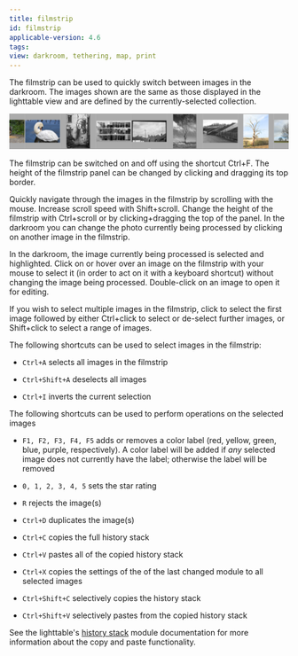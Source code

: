```yaml
---
title: filmstrip
id: filmstrip
applicable-version: 4.6
tags: 
view: darkroom, tethering, map, print
---
```


The filmstrip can be used to quickly switch between images in the darkroom. The images shown are the same as those displayed in the lighttable view and are defined by the currently-selected collection.

![filmstrip](./filmstrip/filmstrip.png)

The filmstrip can be switched on and off using the shortcut Ctrl+F. The height of the filmstrip panel can be changed by clicking and dragging its top border.

Quickly navigate through the images in the filmstrip by scrolling with the mouse. Increase scroll speed with Shift+scroll. Change the height of the filmstrip with Ctrl+scroll or by clicking+dragging the top of the panel. In the darkroom you can change the photo currently being processed by clicking on another image in the filmstrip.

In the darkroom, the image currently being processed is selected and highlighted. Click on or hover over an image on the filmstrip with your mouse to select it (in order to act on it with a keyboard shortcut) without changing the image being processed. Double-click on an image to open it for editing.

If you wish to select multiple images in the filmstrip, click to select the first image followed by either Ctrl+click to select or de-select further images, or Shift+click to select a range of images.

The following shortcuts can be used to select images in the filmstrip:

- `Ctrl+A` selects all images in the filmstrip

- `Ctrl+Shift+A` deselects all images

- `Ctrl+I` inverts the current selection

The following shortcuts can be used to perform operations on the selected images

- `F1, F2, F3, F4, F5` adds or removes a color label (red, yellow, green, blue, purple, respectively). A color label will be added if _any_ selected image does not currently have the label; otherwise the label will be removed

- `0, 1, 2, 3, 4, 5` sets the star rating

- `R` rejects the image(s)

- `Ctrl+D` duplicates the image(s)

- `Ctrl+C` copies the full history stack

- `Ctrl+V` pastes all of the copied history stack

- `Ctrl+X` copies the settings of the of the last changed module to all selected images

- `Ctrl+Shift+C` selectively copies the history stack

- `Ctrl+Shift+V` selectively pastes from the copied history stack

See the lighttable's [history stack](../lighttable/history-stack.md) module documentation for more information about the copy and paste functionality.
